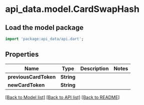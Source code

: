 # api_data.model.CardSwapHash

## Load the model package
```dart
import 'package:api_data/api.dart';
```

## Properties
Name | Type | Description | Notes
------------ | ------------- | ------------- | -------------
**previousCardToken** | **String** |  | 
**newCardToken** | **String** |  | 

[[Back to Model list]](../README.md#documentation-for-models) [[Back to API list]](../README.md#documentation-for-api-endpoints) [[Back to README]](../README.md)


